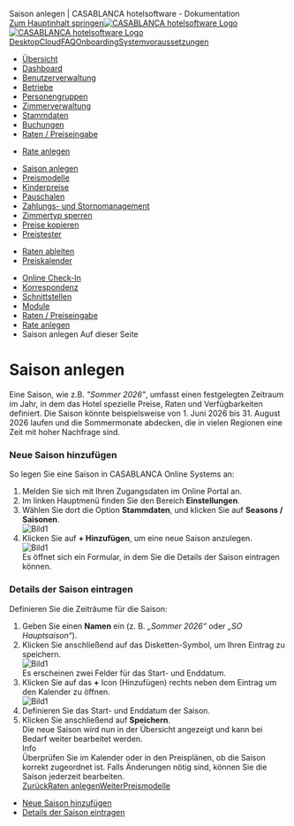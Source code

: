Saison anlegen | CASABLANCA hotelsoftware - Dokumentation  
[Zum Hauptinhalt springen](https://docs.casablanca.at/cloud/raten/rates/saison/#__docusaurus_skipToContent_fallback)[![CASABLANCA hotelsoftware Logo](https://docs.casablanca.at/img/logo.png) ![CASABLANCA hotelsoftware Logo](https://docs.casablanca.at/img/Casablanca_LOGO_2022_neg.png)](https://docs.casablanca.at/) [Desktop](https://docs.casablanca.at/desktop/desktop/)[Cloud](https://docs.casablanca.at/cloud/cloud_systems/)[FAQ](https://docs.casablanca.at/faq)[Onboarding](https://docs.casablanca.at/onboarding/fiscalization)[Systemvoraussetzungen](https://docs.casablanca.at/system_requirements)  
* [Übersicht](https://docs.casablanca.at/cloud/cloud_systems/)
* [Dashboard](https://docs.casablanca.at/cloud/dashboard/)
* [Benutzerverwaltung](https://docs.casablanca.at/cloud/user_management/)
* [Betriebe](https://docs.casablanca.at/cloud/company/)
* [Personengruppen](https://docs.casablanca.at/cloud/person_groups/)
* [Zimmerverwaltung](https://docs.casablanca.at/cloud/rooms/)
* [Stammdaten](https://docs.casablanca.at/cloud/main_data/)
* [Buchungen](https://docs.casablanca.at/cloud/bookings/)
* [Raten / Preiseingabe](https://docs.casablanca.at/cloud/raten/)
+ [Rate anlegen](https://docs.casablanca.at/cloud/raten/rates/)
- [Saison anlegen](https://docs.casablanca.at/cloud/raten/rates/saison)
- [Preismodelle](https://docs.casablanca.at/cloud/raten/rates/models)
- [Kinderpreise](https://docs.casablanca.at/cloud/raten/rates/kids)
- [Pauschalen](https://docs.casablanca.at/cloud/raten/rates/pauschale)
- [Zahlungs- und Stornomanagement](https://docs.casablanca.at/cloud/raten/rates/payment)
- [Zimmertyp sperren](https://docs.casablanca.at/cloud/raten/rates/roomlock)
- [Preise kopieren](https://docs.casablanca.at/cloud/raten/rates/copy)
- [Preistester](https://docs.casablanca.at/cloud/raten/rates/tester)
+ [Raten ableiten](https://docs.casablanca.at/cloud/raten/ableitung/)
+ [Preiskalender](https://docs.casablanca.at/cloud/raten/preiskalender/)
* [Online Check-In](https://docs.casablanca.at/cloud/online_checkin/)
* [Korrespondenz](https://docs.casablanca.at/cloud/online_corr/)
* [Schnittstellen](https://docs.casablanca.at/cloud/interfaces/)
* [Module](https://docs.casablanca.at/cloud/module/)  
* [Raten / Preiseingabe](https://docs.casablanca.at/cloud/raten/)
* [Rate anlegen](https://docs.casablanca.at/cloud/raten/rates/)
* Saison anlegen
Auf dieser Seite

# Saison anlegen  
Eine Saison, wie z.B. *"Sommer 2026"*, umfasst einen festgelegten Zeitraum im Jahr, in dem das Hotel spezielle Preise, Raten und Verfügbarkeiten definiert. Die Saison könnte beispielsweise von 1. Juni 2026 bis 31. August 2026 laufen und die Sommermonate abdecken, die in vielen Regionen eine Zeit mit hoher Nachfrage sind.

### Neue Saison hinzufügen[](https://docs.casablanca.at/cloud/raten/rates/saison/#neue-saison-hinzufügen "Direkter Link zu Neue Saison hinzufügen")  
So legen Sie eine Saison in CASABLANCA Online Systems an:  
1. Melden Sie sich mit Ihren Zugangsdaten im Online Portal an.
2. Im linken Hauptmenü finden Sie den Bereich **Einstellungen**.
3. Wählen Sie dort die Option **Stammdaten**, und klicken Sie auf **Seasons / Saisonen**.  
![Bild1](https://docs.casablanca.at/assets/images/season_01-f3b740bcb43df45aca62fc7cd0c7c5a0.png "Saison")  
4. Klicken Sie auf **+ Hinzufügen**, um eine neue Saison anzulegen.  
![Bild1](https://docs.casablanca.at/assets/images/season_02-f77eb981dbe591027c80a12c40c6ae44.png "Saison hinzufügen")  
Es öffnet sich ein Formular, in dem Sie die Details der Saison eintragen können.

### Details der Saison eintragen[](https://docs.casablanca.at/cloud/raten/rates/saison/#details-der-saison-eintragen "Direkter Link zu Details der Saison eintragen")  
Definieren Sie die Zeiträume für die Saison:  
1. Geben Sie einen **Namen** ein (z. B. *„Sommer 2026“* oder *„SO Hauptsaison“*).
2. Klicken Sie anschließend auf das Disketten-Symbol, um Ihren Eintrag zu speichern.  
![Bild1](https://docs.casablanca.at/assets/images/season_03-98ea0f25330c6bb8c1ce91a5cb96ee7a.png)  
Es erscheinen zwei Felder für das Start- und Enddatum.  
3. Klicken Sie auf das **+** Icon (Hinzufügen) rechts neben dem Eintrag um den Kalender zu öffnen.  
![Bild1](https://docs.casablanca.at/assets/images/season_04-2ab6be042ba04423f255563f1309f668.png "Kalender")  
4. Definieren Sie das Start- und Enddatum der Saison.
5. Klicken Sie anschließend auf **Speichern**.  
Die neue Saison wird nun in der Übersicht angezeigt und kann bei Bedarf weiter bearbeitet werden.  
Info  
Überprüfen Sie im Kalender oder in den Preisplänen, ob die Saison korrekt zugeordnet ist. Falls Änderungen nötig sind, können Sie die Saison jederzeit bearbeiten.  
[ZurückRaten anlegen](https://docs.casablanca.at/cloud/raten/rates/)[WeiterPreismodelle](https://docs.casablanca.at/cloud/raten/rates/models)  
* [Neue Saison hinzufügen](https://docs.casablanca.at/cloud/raten/rates/saison/#neue-saison-hinzufügen)
* [Details der Saison eintragen](https://docs.casablanca.at/cloud/raten/rates/saison/#details-der-saison-eintragen)
